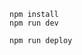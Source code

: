 ```
npm install
npm run dev
```

```
npm run deploy
```

<!-- "types": ["@cloudflare/workers-types"] -->
